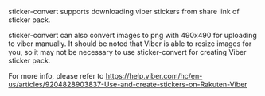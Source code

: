 sticker-convert supports downloading viber stickers from share link of sticker pack.

sticker-convert can also convert images to png with 490x490 for uploading to viber manually. 
It should be noted that Viber is able to resize images for you, so it may not be necessary 
to use sticker-convert for creating Viber sticker pack.

For more info, please refer to https://help.viber.com/hc/en-us/articles/9204828903837-Use-and-create-stickers-on-Rakuten-Viber